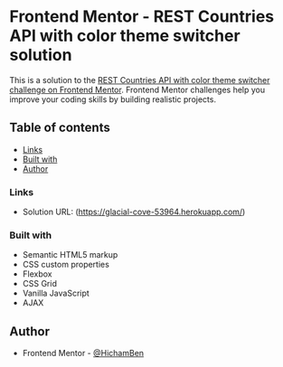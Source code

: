 # Frontend Mentor - REST Countries API with color theme switcher solution

This is a solution to the [REST Countries API with color theme switcher challenge on Frontend Mentor](https://www.frontendmentor.io/challenges/rest-countries-api-with-color-theme-switcher-5cacc469fec04111f7b848ca). Frontend Mentor challenges help you improve your coding skills by building realistic projects. 

## Table of contents

  - [Links](#links)
  - [Built with](#built-with)
  - [Author](#author)

### Links

- Solution URL: (https://glacial-cove-53964.herokuapp.com/)

### Built with

- Semantic HTML5 markup
- CSS custom properties
- Flexbox
- CSS Grid
- Vanilla JavaScript 
- AJAX

## Author

- Frontend Mentor - [@HichamBen](https://www.frontendmentor.io/profile/HichamBen)
